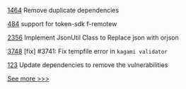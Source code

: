 
[1464](https://github.com/hyperledger/solang/pull/1464) Remove duplicate dependencies

[484](https://github.com/hyperledger-labs/fabric-smart-client/pull/484) support for token-sdk f-remotew

[2356](https://github.com/hyperledger/aries-cloudagent-python/pull/2356) Implement JsonUtil Class to Replace json with orjson

[3748](https://github.com/hyperledger/iroha/pull/3748) [fix] #3741: Fix tempfile error in `kagami validator`

[123](https://github.com/hyperledger-labs/fabric-operator/pull/123) Update dependencies to remove the vulnerabilities


[See more >>>](https://start-here.hyperledger.org/pull-requests)
